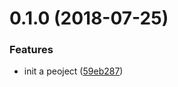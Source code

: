 <a name="0.1.0"></a>
# 0.1.0 (2018-07-25)


### Features

* init a peoject ([59eb287](https://github.com/yelin2016/log3/commit/59eb287))

